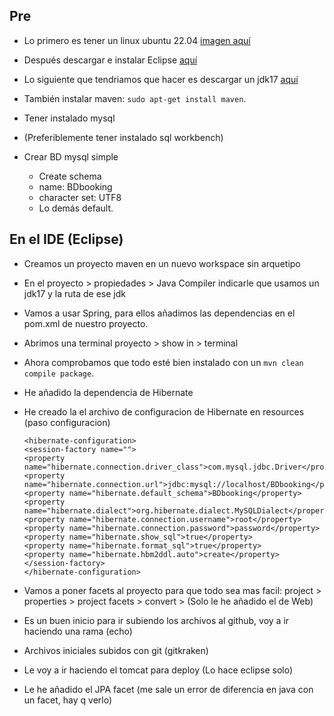 ## Pre

- Lo primero es tener un linux ubuntu 22.04 [imagen aquí](https://ubuntu.com/download/desktop)

- Después descargar e instalar Eclipse [aquí](https://www.eclipse.org/downloads/)

- Lo siguiente que tendriamos que hacer es descargar un jdk17 [aquí](https://download.oracle.com/java/17/latest/jdk-17_linux-aarch64_bin.tar.gz)

- También instalar maven: `sudo apt-get install maven`.

- Tener instalado mysql

- (Preferiblemente tener instalado sql workbench) 

- Crear BD mysql simple
  - Create schema
  - name: BDbooking
  - character set: UTF8
  - Lo demás default.

## En el IDE (Eclipse)

- Creamos un proyecto maven en un nuevo workspace sin arquetipo

- En el proyecto > propiedades > Java Compiler indicarle que usamos un jdk17 y la ruta de ese jdk

- Vamos a usar Spring, para ellos añadimos las dependencias en el pom.xml de nuestro proyecto.

- Abrimos una terminal proyecto > show in > terminal

- Ahora comprobamos que todo esté bien instalado con un `mvn clean compile package`.

- He añadido la dependencia de Hibernate

- He creado la el archivo de configuracion de Hibernate en resources (paso configuracion)
    ```
    <hibernate-configuration>
   <session-factory name="">
    <property name="hibernate.connection.driver_class">com.mysql.jdbc.Driver</property>
    <property name="hibernate.connection.url">jdbc:mysql://localhost/BDbooking</property>
    <property name="hibernate.default_schema">BDbooking</property>
    <property name="hibernate.dialect">org.hibernate.dialect.MySQLDialect</property>
    <property name="hibernate.connection.username">root</property>
    <property name="hibernate.connection.password">password</property>
    <property name="hibernate.show_sql">true</property>
    <property name="hibernate.format_sql">true</property>
    <property name="hibernate.hbm2ddl.auto">create</property>
   </session-factory>
  </hibernate-configuration>
    ```  
- Vamos a poner facets al proyecto para que todo sea mas facil: project > properties > project facets > convert > (Solo le he añadido el de Web)


- Es un buen inicio para ir subiendo los archivos al github, voy a ir haciendo una rama (echo)
- Archivos iniciales subidos con git (gitkraken)
- Le voy a ir haciendo el tomcat para deploy (Lo hace eclipse solo)
- Le he añadido el JPA facet (me sale un error de diferencia en java con un facet, hay q verlo)
  
